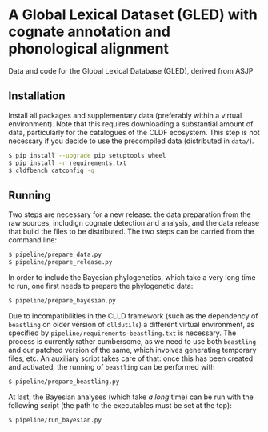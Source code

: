 # A Global Lexical Dataset (GLED) with cognate annotation and phonological alignment

Data and code for the Global Lexical Database (GLED), derived from ASJP

## Installation


Install all packages and supplementary data (preferably within a virtual environment). Note that this requires downloading a substantial amount of data, particularly for the catalogues of the CLDF ecosystem. This step is not necessary if you decide to use the precompiled data (distributed in `data/`).

```bash
$ pip install --upgrade pip setuptools wheel 
$ pip install -r requirements.txt
$ cldfbench catconfig -q
```

## Running

Two steps are necessary for a new release: the data preparation from the raw sources, includign cognate detection and analysis, and the data release that build the files to be distributed. The two steps can be carried from the command line:

```bash
$ pipeline/prepare_data.py
$ pipeline/prepare_release.py
```

In order to include the Bayesian phylogenetics, which take a very long time to
run, one first needs to prepare the phylogenetic data:

```bash
$ pipeline/prepare_bayesian.py
```

Due to incompatibilities in the CLLD framework (such as the dependency of
`beastling` on older version of `clldutils`) a different virtual environment,
as specified by `pipeline/requirements-beastling.txt` is necessary. The
process is currently rather cumbersome, as we need to use both
`beastling` and our patched version of the same, which involves generating
temporary files, etc. An auxiliary script takes care of that: once
this has been created and activated, the running of `beastling` can
be performed with

```bash
$ pipeline/prepare_beastling.py
```

At last, the Bayesian analyses (which take *a long* time) can be
run with the following script (the path to the executables must
be set at the top):

```bash
$ pipeline/run_bayesian.py
```
